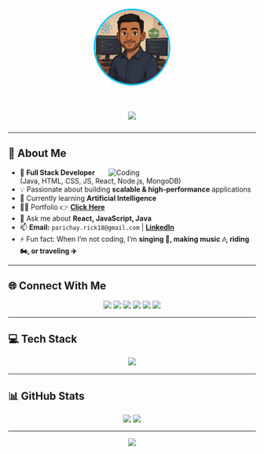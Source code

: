 <!-- Avatar -->
<p align="center">
  <img src="img/avatar.png" alt="Parichay Avatar" width="150" style="border-radius:50%; border: 3px solid #00bfff;" />
</p>

<!-- Typing Animation -->
<h1 align="center">
  <img src="https://readme-typing-svg.herokuapp.com?size=28&duration=3500&color=00BFFF&center=true&vCenter=true&width=800&lines=Hi+👋,+I'm+Parichay+Dutta+Biswas;Full+Stack+Web+Developer+💻;Java+%26+MERN+Stack+Enthusiast;Problem+Solver+%26+Tech+Lover" />
</h1>

---

## 💫 About Me
<img align="right" src="https://media.giphy.com/media/qgQUggAC3Pfv687qPC/giphy.gif" alt="Coding" width="300"/>

- 🚀 **Full Stack Developer** (Java, HTML, CSS, JS, React, Node.js, MongoDB)  
- 💡 Passionate about building **scalable & high-performance** applications  
- 🌱 Currently learning **Artificial Intelligence**  
- 👨‍💻 Portfolio 👉 [**Click Here**](https://portfolio-eight-smoky-73.vercel.app/)  
- 💬 Ask me about **React, JavaScript, Java**  
- 📫 **Email:** `parichay.rick18@gmail.com` | **[LinkedIn](https://linkedin.com/in/parichay-dutta-biswas-0a40191b5)**  
- ⚡ Fun fact: When I’m not coding, I’m **singing 🎤, making music 🎶, riding 🏍, or traveling ✈**  

---

## 🌐 Connect With Me
<p align="center">
<a href="https://www.leetcode.com/parichay1811"><img src="https://skillicons.dev/icons?i=leetcode" width="48"/></a>
<a href="https://www.hackerrank.com/parichay_rick18"><img src="https://skillicons.dev/icons?i=hackerrank" width="48"/></a>
<a href="https://linkedin.com/in/parichay-dutta-biswas-0a40191b5"><img src="https://skillicons.dev/icons?i=linkedin" width="48"/></a>
<a href="https://fb.com/parichay.duttabiswas.1811"><img src="https://skillicons.dev/icons?i=facebook" width="48"/></a>
<a href="https://instagram.com/parichayduttabiswasofficial"><img src="https://skillicons.dev/icons?i=instagram" width="48"/></a>
<a href="https://www.youtube.com/@Parichay1811"><img src="https://skillicons.dev/icons?i=youtube" width="48"/></a>
</p>

---

## 💻 Tech Stack
<p align="center">
<img src="https://skillicons.dev/icons?i=html,css,js,react,nodejs,express,mongodb,java,python,mysql,git,aws,docker,c,cpp&theme=dark" />
</p>

---

## 📊 GitHub Stats
<p align="center">
  <img src="https://github-readme-stats.vercel.app/api?username=parichay1811&show_icons=true&theme=tokyonight" height="165"/>
  <img src="https://github-readme-streak-stats.herokuapp.com/?user=parichay1811&theme=tokyonight" height="165"/>
</p>

---

<p align="center">
  <img src="https://media.giphy.com/media/VTtANKl0beDFQRLDTh/giphy.gif" width="300"/>
</p>
